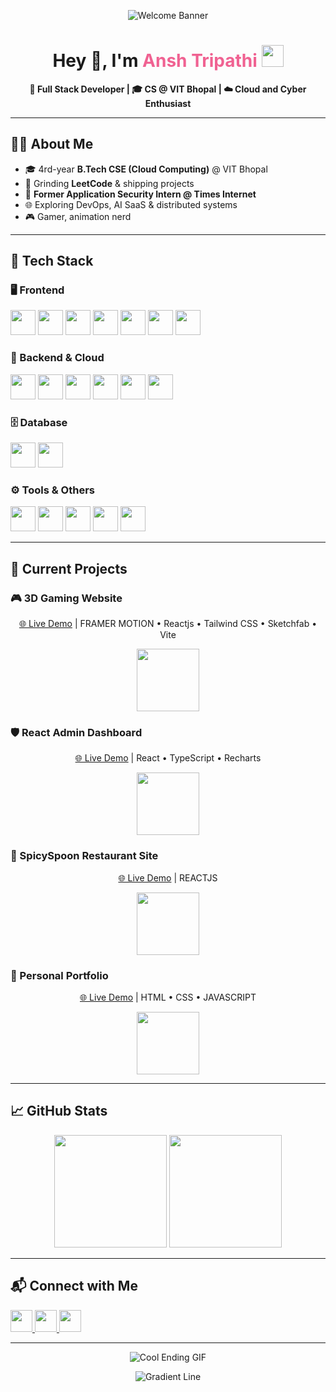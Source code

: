 <!-- 🖼️ Top Banner -->
<p align="center">
  <img src="https://user-images.githubusercontent.com/74038190/212750155-3ceddfbd-19d3-40a3-87af-8d329c8323c4.gif" alt="Welcome Banner" />
</p>

<h1 align="center">Hey 👋, I'm <span style="color:#f06292">Ansh Tripathi</span> <img src="https://media.giphy.com/media/hvRJCLFzcasrR4ia7z/giphy.gif" width="35"></h1>

<p align="center">
  <strong>🚀 Full Stack Developer&nbsp;|&nbsp;🎓 CS @ VIT Bhopal&nbsp;|&nbsp;☁️ Cloud and Cyber Enthusiast</strong>
</p>

---

## 👨‍💻 About Me
- 🎓 4rd-year **B.Tech CSE (Cloud Computing)** @ VIT Bhopal  
- 🧠 Grinding **LeetCode** & shipping projects  
- 💼 **Former Application Security Intern @ Times Internet**  
- 🌐 Exploring DevOps, AI SaaS & distributed systems  
- 🎮 Gamer, animation nerd

---

## 🚀 Tech Stack

### 🖥️ Frontend
<p>
  <img src="https://cdn.jsdelivr.net/gh/devicons/devicon/icons/html5/html5-original.svg" height="40"/>
  <img src="https://cdn.jsdelivr.net/gh/devicons/devicon/icons/css3/css3-original.svg" height="40"/>
  <img src="https://cdn.jsdelivr.net/gh/devicons/devicon/icons/javascript/javascript-original.svg" height="40"/>
  <img src="https://cdn.jsdelivr.net/gh/devicons/devicon/icons/typescript/typescript-original.svg" height="40"/>
  <img src="https://cdn.jsdelivr.net/gh/devicons/devicon/icons/react/react-original.svg" height="40"/>
  <img src="https://cdn.jsdelivr.net/gh/devicons/devicon/icons/nextjs/nextjs-original.svg" height="40"/>
  <img src="https://cdn.jsdelivr.net/gh/devicons/devicon/icons/sass/sass-original.svg" height="40"/>
</p>

### 🧠 Backend & Cloud
<p>
  <img src="https://cdn.jsdelivr.net/gh/devicons/devicon/icons/nodejs/nodejs-original.svg" height="40"/>
  <img src="https://cdn.jsdelivr.net/gh/devicons/devicon/icons/express/express-original.svg" height="40"/>
  <img src="https://cdn.jsdelivr.net/gh/devicons/devicon/icons/python/python-original.svg" height="40"/>
  <img src="https://cdn.jsdelivr.net/gh/devicons/devicon/icons/csharp/csharp-original.svg" height="40"/>
  <img src="https://cdn.jsdelivr.net/gh/devicons/devicon/icons/firebase/firebase-plain.svg" height="40"/>
  <img src="https://cdn.jsdelivr.net/gh/devicons/devicon/icons/docker/docker-original.svg" height="40"/>
</p>

### 🗄️ Database
<p>
  <img src="https://cdn.jsdelivr.net/gh/devicons/devicon/icons/mysql/mysql-original.svg" height="40"/>
  <img src="https://cdn.jsdelivr.net/gh/devicons/devicon/icons/mongodb/mongodb-original.svg" height="40"/>
</p>

### ⚙️ Tools & Others
<p>
  <img src="https://cdn.jsdelivr.net/gh/devicons/devicon/icons/git/git-original.svg" height="40"/>
  <img src="https://cdn.jsdelivr.net/gh/devicons/devicon/icons/github/github-original.svg" height="40"/>
  <img src="https://cdn.jsdelivr.net/gh/devicons/devicon/icons/linux/linux-original.svg" height="40"/>
  <img src="https://cdn.jsdelivr.net/gh/devicons/devicon/icons/vscode/vscode-original.svg" height="40"/>
  <img src="https://cdn.jsdelivr.net/gh/devicons/devicon/icons/figma/figma-original.svg" height="40"/>
</p>

---

## 🔭 Current Projects

### 🎮 3D Gaming Website
<p align="center">
  <a href="https://3-d-gaming-website-eta.vercel.app" target="_blank"></a>
</p>
<p align="center">
  <a href="https://3-d-gaming-website-eta.vercel.app" target="_blank">🌐 Live Demo</a>  |  FRAMER MOTION • Reactjs • Tailwind CSS • Sketchfab • Vite 
</p>
<p align="center">
  <img src="https://user-images.githubusercontent.com/74038190/216649417-9acc58df-9186-4132-ad43-819a57babb67.gif" height="100" />
</p>

### 🛡️ React Admin Dashboard
<p align="center">
  <a href="https://react-admin-dashboard-mu-henna.vercel.app" target="_blank"></a>
</p>
<p align="center">
  <a href="https://react-admin-dashboard-mu-henna.vercel.app" target="_blank">🌐 Live Demo</a>  |  React • TypeScript • Recharts
</p>
<p align="center">
  <img src="https://user-images.githubusercontent.com/74038190/216649421-9e9387cc-b2d3-4375-97e2-f4c43373d3ae.gif" height="100" />
</p>

### 🍝 SpicySpoon Restaurant Site
<p align="center">
  <a href="https://spicyspoon.vercel.app" target="_blank"></a>
</p>
<p align="center">
  <a href="https://spicyspoon.vercel.app" target="_blank">🌐 Live Demo</a>  |  REACTJS
</p>
<p align="center">
  <img src="https://user-images.githubusercontent.com/74038190/216649450-e63af5d5-a769-4e9f-8bd1-c2b9005dc53c.gif" height="100" />
</p>

### 🚀 Personal Portfolio
<p align="center">
  <a href="https://personal-portfolio-theta-ebon.vercel.app" target="_blank"></a>
</p>
<p align="center">
  <a href="https://personal-portfolio-theta-ebon.vercel.app" target="_blank">🌐 Live Demo</a>  |  HTML • CSS • JAVASCRIPT
</p>
<p align="center">
  <img src="https://user-images.githubusercontent.com/74038190/216654095-6f6772e4-e433-4bba-9164-1ca6f463ac3f.gif" height="100" />
</p>

---

## 📈 GitHub Stats
<p align="center">
  <img src="https://github-readme-stats.vercel.app/api?username=AnshTripathi6969&show_icons=true&theme=tokyonight&hide_border=false&count_private=true" height="180"/>
  <img src="https://github-readme-stats.vercel.app/api/top-langs/?username=AnshTripathi6969&layout=compact&theme=tokyonight&hide_border=false&langs_count=6" height="180"/>
</p>

---

## 📬 Connect with Me
<p align="left">
  <a href="https://www.linkedin.com/in/anshtripathi20/" target="_blank">
    <img src="https://img.shields.io/badge/LinkedIn-blue?style=for-the-badge&logo=linkedin&logoColor=white" height="35"/>
  </a>
  <a href="https://leetcode.com/u/anshtripathi8989/" target="_blank">
    <img src="https://img.shields.io/badge/LeetCode-FFA116?style=for-the-badge&logo=leetcode&logoColor=white" height="35"/>
  </a>
  <a href="https://www.instagram.com/anshtripathi8989/" target="_blank">
    <img src="https://img.shields.io/badge/Instagram-E4405F?style=for-the-badge&logo=instagram&logoColor=white" height="35"/>
  </a>
</p>

---

<p align="center">
  <img src="https://user-images.githubusercontent.com/74038190/218265814-3084a4ba-809c-4135-afc0-8685d0f634b3.gif" alt="Cool Ending GIF" />
</p>

<p align="center">
  <img src="https://user-images.githubusercontent.com/74038190/212284115-f47cd8ff-2ffb-4b04-b5bf-4d1c14c0247f.gif" alt="Gradient Line" />
</p>
